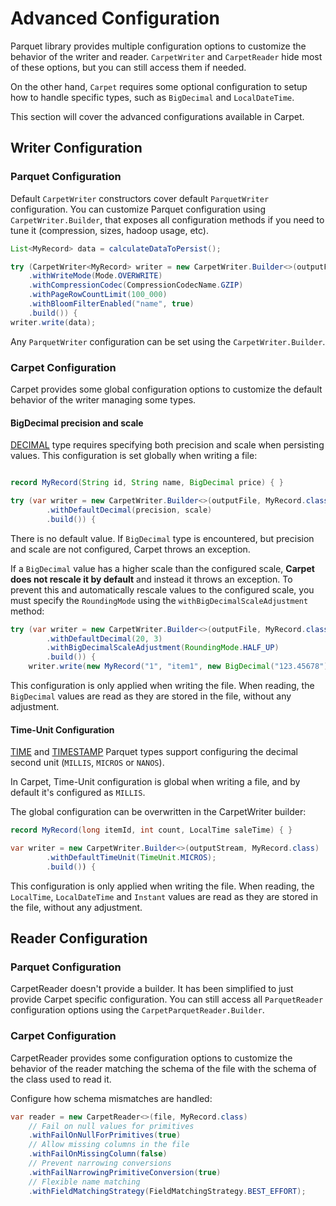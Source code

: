 # Advanced Configuration

Parquet library provides multiple configuration options to customize the behavior of the writer and reader. `CarpetWriter` and `CarpetReader` hide most of these options, but you can still access them if needed.

On the other hand, `Carpet` requires some optional configuration to setup how to handle specific types, such as `BigDecimal` and `LocalDateTime`.

This section will cover the advanced configurations available in Carpet.

## Writer Configuration

### Parquet Configuration

Default `CarpetWriter` constructors cover default `ParquetWriter` configuration. You can customize Parquet configuration using `CarpetWriter.Builder`, that exposes all configuration methods if you need to tune it (compression, sizes, hadoop usage, etc).

```java
List<MyRecord> data = calculateDataToPersist();

try (CarpetWriter<MyRecord> writer = new CarpetWriter.Builder<>(outputFile, MyRecord.class)
    .withWriteMode(Mode.OVERWRITE)
    .withCompressionCodec(CompressionCodecName.GZIP)
    .withPageRowCountLimit(100_000)
    .withBloomFilterEnabled("name", true)
    .build()) {
writer.write(data);
```

Any `ParquetWriter` configuration can be set using the `CarpetWriter.Builder`.

### Carpet Configuration

Carpet provides some global configuration options to customize the default behavior of the writer managing some types.

#### BigDecimal precision and scale

[DECIMAL](https://github.com/apache/parquet-format/blob/master/LogicalTypes.md#decimal) type requires specifying both precision and scale when persisting values. This configuration is set globally when writing a file:

```java

record MyRecord(String id, String name, BigDecimal price) { }

try (var writer = new CarpetWriter.Builder<>(outputFile, MyRecord.class)
        .withDefaultDecimal(precision, scale)
        .build()) {
```

There is no default value. If `BigDecimal` type is encountered, but precision and scale are not configured, Carpet throws an exception.

If a `BigDecimal` value has a higher scale than the configured scale, **Carpet does not rescale it by default** and instead it throws an exception. To prevent this and automatically rescale values to the configured scale, you must specify the `RoundingMode` using the `withBigDecimalScaleAdjustment` method:

```java
try (var writer = new CarpetWriter.Builder<>(outputFile, MyRecord.class)
        .withDefaultDecimal(20, 3)
        .withBigDecimalScaleAdjustment(RoundingMode.HALF_UP)
        .build()) {
    writer.write(new MyRecord("1", "item1", new BigDecimal("123.45678")));
```

This configuration is only applied when writing the file. When reading, the `BigDecimal` values are read as they are stored in the file, without any adjustment.

#### Time-Unit Configuration

[TIME](https://github.com/apache/parquet-format/blob/master/LogicalTypes.md#time) and [TIMESTAMP](https://github.com/apache/parquet-format/blob/master/LogicalTypes.md#timestamp) Parquet types support configuring the decimal second unit (`MILLIS`, `MICROS` or `NANOS`).

In Carpet, Time-Unit configuration is global when writing a file, and by default it's configured as `MILLIS`.

The global configuration can be overwritten in the CarpetWriter builder:

```java
record MyRecord(long itemId, int count, LocalTime saleTime) { }

var writer = new CarpetWriter.Builder<>(outputStream, MyRecord.class)
        .withDefaultTimeUnit(TimeUnit.MICROS);
        .build()) {
```

This configuration is only applied when writing the file. When reading, the `LocalTime`, `LocalDateTime` and `Instant` values are read as they are stored in the file, without any adjustment.

## Reader Configuration

### Parquet Configuration

CarpetReader doesn't provide a builder. It has been simplified to just provide Carpet specific configuration. You can still access all `ParquetReader` configuration options using the `CarpetParquetReader.Builder`.

### Carpet Configuration

CarpetReader provides some configuration options to customize the behavior of the reader matching the schema of the file with the schema of the class used to read it.

Configure how schema mismatches are handled:

```java
var reader = new CarpetReader<>(file, MyRecord.class)
    // Fail on null values for primitives
    .withFailOnNullForPrimitives(true)
    // Allow missing columns in the file
    .withFailOnMissingColumn(false)
    // Prevent narrowing conversions
    .withFailNarrowingPrimitiveConversion(true)
    // Flexible name matching
    .withFieldMatchingStrategy(FieldMatchingStrategy.BEST_EFFORT);
```